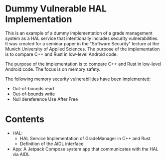 # Dummy Vulnerable HAL Implementation
This is an example of a dummy implementation of a grade management system as a HAL service that intentionally includes security vulnerabilities. It was created for a seminar paper in the "Software Security" lecture at the Munich University of Applied Sciences.
The purpose of the implementation is to compare C++ and Rust in low-level Android code.

The purpose of the implementation is to compare C++ and Rust in low-level Android code.
The focus is on memory safety.

The following memory security vulnerabilities have been implemented:
- Out-of-bounds read
- Out-of-bounds write
- Null dereference
  Use After Free

# Contents
- HAL:
  - HAL Service Implementation of GradeManager in C++ and Rust
  - Definition of the AIDL interface 
- App: A Jetpack Compose system app that communicates with the HAL via AIDL